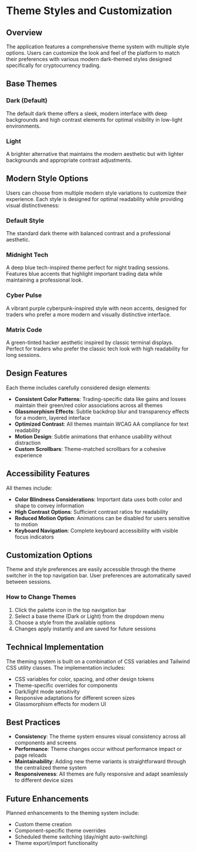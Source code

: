 
# Theme Styles and Customization

## Overview

The application features a comprehensive theme system with multiple style options. Users can customize the look and feel of the platform to match their preferences with various modern dark-themed styles designed specifically for cryptocurrency trading.

## Base Themes

### Dark (Default)
The default dark theme offers a sleek, modern interface with deep backgrounds and high contrast elements for optimal visibility in low-light environments.

### Light
A brighter alternative that maintains the modern aesthetic but with lighter backgrounds and appropriate contrast adjustments.

## Modern Style Options

Users can choose from multiple modern style variations to customize their experience. Each style is designed for optimal readability while providing visual distinctiveness:

### Default Style
The standard dark theme with balanced contrast and a professional aesthetic.

### Midnight Tech
A deep blue tech-inspired theme perfect for night trading sessions. Features blue accents that highlight important trading data while maintaining a professional look.

### Cyber Pulse
A vibrant purple cyberpunk-inspired style with neon accents, designed for traders who prefer a more modern and visually distinctive interface.

### Matrix Code
A green-tinted hacker aesthetic inspired by classic terminal displays. Perfect for traders who prefer the classic tech look with high readability for long sessions.

## Design Features

Each theme includes carefully considered design elements:

- **Consistent Color Patterns**: Trading-specific data like gains and losses maintain their green/red color associations across all themes
- **Glassmorphism Effects**: Subtle backdrop blur and transparency effects for a modern, layered interface
- **Optimized Contrast**: All themes maintain WCAG AA compliance for text readability
- **Motion Design**: Subtle animations that enhance usability without distraction
- **Custom Scrollbars**: Theme-matched scrollbars for a cohesive experience

## Accessibility Features

All themes include:

- **Color Blindness Considerations**: Important data uses both color and shape to convey information
- **High Contrast Options**: Sufficient contrast ratios for readability
- **Reduced Motion Option**: Animations can be disabled for users sensitive to motion
- **Keyboard Navigation**: Complete keyboard accessibility with visible focus indicators

## Customization Options

Theme and style preferences are easily accessible through the theme switcher in the top navigation bar. User preferences are automatically saved between sessions.

### How to Change Themes

1. Click the palette icon in the top navigation bar
2. Select a base theme (Dark or Light) from the dropdown menu
3. Choose a style from the available options
4. Changes apply instantly and are saved for future sessions

## Technical Implementation

The theming system is built on a combination of CSS variables and Tailwind CSS utility classes. The implementation includes:

- CSS variables for color, spacing, and other design tokens
- Theme-specific overrides for components
- Dark/light mode sensitivity
- Responsive adaptations for different screen sizes
- Glassmorphism effects for modern UI

## Best Practices

- **Consistency**: The theme system ensures visual consistency across all components and screens
- **Performance**: Theme changes occur without performance impact or page reloads
- **Maintainability**: Adding new theme variants is straightforward through the centralized theme system
- **Responsiveness**: All themes are fully responsive and adapt seamlessly to different device sizes

## Future Enhancements

Planned enhancements to the theming system include:
- Custom theme creation
- Component-specific theme overrides
- Scheduled theme switching (day/night auto-switching)
- Theme export/import functionality
